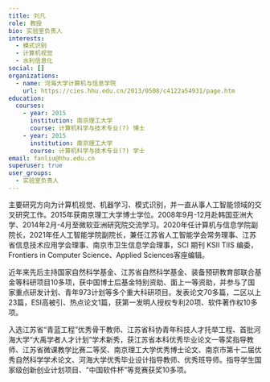 ```yaml
---
title: 刘凡
role: 教授
bio: 实验室负责人
interests:
  - 模式识别
  - 计算机视觉
  - 水利信息化
social: []
organizations:
  - name: 河海大学计算机与信息学院
    url: https://cies.hhu.edu.cn/2013/0508/c4122a54931/page.htm
education:
  courses:
    - year: 2015
      institution: 南京理工大学
      course: 计算机科学与技术专业(?) 博士
    - year: 2015
      institution: 南京理工大学
      course: 计算机科学与技术专业(?) 学士
email: fanliu@hhu.edu.cn
superuser: true
user_groups:
  - 实验室负责人
---
```

主要研究方向为计算机视觉、机器学习、模式识别，并一直从事人工智能领域的交叉研究工作。2015年获南京理工大学博士学位。2008年9月-12月赴韩国亚洲大学、2014年2月-4月至微软亚洲研究院交流学习。2020年任计算机与信息学院副院长，2021年任人工智能学院副院长，兼任江苏省人工智能学会常务理事、江苏省信息技术应用学会理事、南京市卫生信息学会理事，SCI 期刊 KSII TIIS 编委，Frontiers in Computer Science、Applied Sciences客座编辑。 

近年来先后主持国家自然科学基金、江苏省自然科学基金、装备预研教育部联合基金等科研项目10多项，获中国博士后基金特别资助、面上一等资助，并参与了国家重点研发计划、青年973计划等多个重大科研项目。发表论文70多篇，二区以上23篇，ESI高被引、热点论文1篇，获第一发明人授权专利20项、软件著作权10多项。 

入选江苏省“青蓝工程”优秀骨干教师、江苏省科协青年科技人才托举工程、首批河海大学“大禹学者人才计划”学术新秀，获江苏省本科优秀毕业论文一等奖指导教师、江苏省微课教学比赛二等奖、南京理工大学优秀博士论文、南京市第十二届优秀自然科学学术论文、河海大学优秀毕业设计指导教师、优秀班导师。指导学生国家级创新创业计划项目、“中国软件杯”等竞赛获奖10多项。
